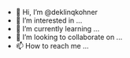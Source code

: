 - 👋 Hi, I’m @deklinqkohner
- 👀 I’m interested in ...
- 🌱 I’m currently learning ...
- 💞️ I’m looking to collaborate on ...
- 📫 How to reach me ...

<!---
deklinqkohner/deklinqkohner is a ✨ special ✨ repository because its `README.md` (this file) appears on your GitHub profile.
You can click the Preview link to take a look at your changes.
--->
